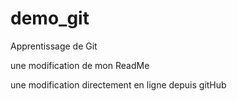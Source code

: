 # demo_git
Apprentissage de Git

une modification de mon ReadMe

une modification directement en ligne depuis gitHub
